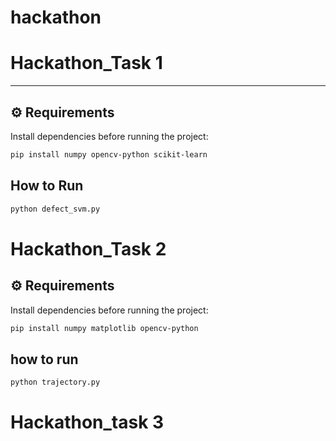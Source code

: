 # hackathon


# Hackathon_Task 1

---
## ⚙️ Requirements

Install dependencies before running the project:

```bash
pip install numpy opencv-python scikit-learn
```

## How to Run
```bash
python defect_svm.py
```


# Hackathon_Task 2

## ⚙️ Requirements

Install dependencies before running the project:

```bash
pip install numpy matplotlib opencv-python
```

## how to run
```bash
python trajectory.py
```

# Hackathon_task 3

